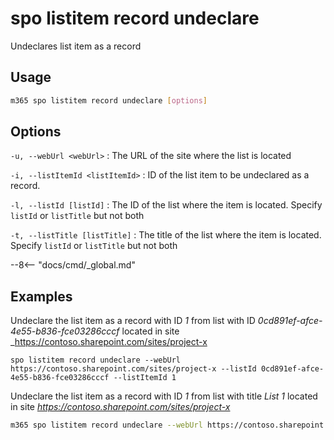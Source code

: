 # spo listitem record undeclare

Undeclares list item as a record

## Usage

```sh
m365 spo listitem record undeclare [options]
```

## Options

`-u, --webUrl <webUrl>`
: The URL of the site where the list is located

`-i, --listItemId <listItemId>`
: ID of the list item to be undeclared as a record.

`-l, --listId [listId]`
: The ID of the list where the item is located. Specify `listId` or `listTitle` but not both

`-t, --listTitle [listTitle]`
: The title of the list where the item is located. Specify `listId` or `listTitle` but not both

--8<-- "docs/cmd/_global.md"

## Examples

Undeclare the list item as a record with ID _1_ from list with ID _0cd891ef-afce-4e55-b836-fce03286cccf_ located in site _https://contoso.sharepoint.com/sites/project-x

```sh_
spo listitem record undeclare --webUrl https://contoso.sharepoint.com/sites/project-x --listId 0cd891ef-afce-4e55-b836-fce03286cccf --listItemId 1
```

Undeclare the list item as a record with ID _1_ from list with title _List 1_ located in site _https://contoso.sharepoint.com/sites/project-x_

```sh
m365 spo listitem record undeclare --webUrl https://contoso.sharepoint.com/sites/project-x --listTitle 'List 1' --listItemId 1
```
